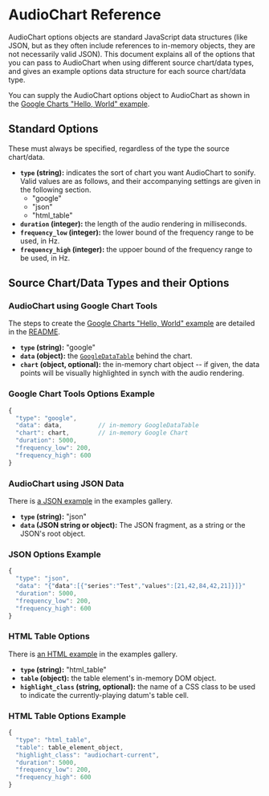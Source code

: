 AudioChart Reference
=====================

AudioChart options objects are standard JavaScript data structures (like JSON, but as they often include references to in-memory objects, they are not necessarily valid JSON).  This document explains all of the options that you can pass to AudioChart when using different source chart/data types, and gives an example options data structure for each source chart/data type.

You can supply the AudioChart options object to AudioChart as shown in the [Google Charts "Hello, World" example](http://matatk.agrip.org.uk/audiochart/hello-world-tutorial.html).

Standard Options
-----------------

These must always be specified, regardless of the type the source chart/data.

 * **`type` (string):** indicates the sort of chart you want AudioChart to sonify.  Valid values are as follows, and their accompanying settings are given in the following section.
   - "google"
   - "json"
   - "html_table"
 * **`duration` (integer):** the length of the audio rendering in milliseconds.
 * **`frequency_low` (integer):** the lower bound of the frequency range to be used, in Hz.
 * **`frequency_high` (integer):** the uppoer bound of the frequency range to be used, in Hz.

Source Chart/Data Types and their Options
------------------------------------------

### AudioChart using Google Chart Tools

The steps to create the [Google Charts "Hello, World" example](http://matatk.agrip.org.uk/audiochart/hello-world-tutorial.html) are detailed in the [README](https://github.com/matatk/audiochart/blob/gh-pages/README.md).

 * **`type` (string):** "google"
 * **`data` (object):** the [`GoogleDataTable`](https://developers.google.com/chart/interactive/docs/reference#DataTable) behind the chart.
 * **`chart` (object, optional):** the in-memory chart object -- if given, the data points will be visually highlighted in synch with the audio rendering.

### Google Chart Tools Options Example

```javascript
{
  "type": "google",
  "data": data,          // in-memory GoogleDataTable
  "chart": chart,        // in-memory Google Chart
  "duration": 5000,
  "frequency_low": 200,
  "frequency_high": 600
}
```

### AudioChart using JSON Data

There is [a JSON example](http://matatk.agrip.org.uk/audiochart/examples-gallery.html#json) in the examples gallery.

 * **`type` (string):** "json"
 * **`data` (JSON string or object):** The JSON fragment, as a string or the JSON's root object.

### JSON Options Example

```javascript
{
  "type": "json",
  "data": "{"data":[{"series":"Test","values":[21,42,84,42,21]}]}"
  "duration": 5000,
  "frequency_low": 200,
  "frequency_high": 600
}
```

### HTML Table Options

There is [an HTML example](http://matatk.agrip.org.uk/audiochart/examples-gallery.html#table) in the examples gallery.

 * **`type` (string):** "html_table"
 * **`table` (object):** the table element's in-memory DOM object.
 * **`highlight_class` (string, optional):** the name of a CSS class to be used to indicate the currently-playing datum's table cell.

### HTML Table Options Example

```javascript
{
  "type": "html_table",
  "table": table_element_object,
  "highlight_class": "audiochart-current",
  "duration": 5000,
  "frequency_low": 200,
  "frequency_high": 600
}
```
